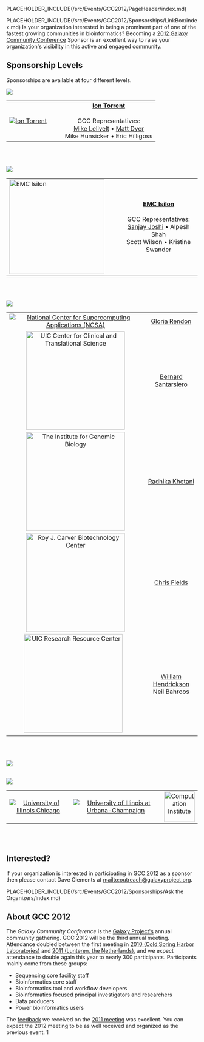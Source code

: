 PLACEHOLDER_INCLUDE(/src/Events/GCC2012/PageHeader/index.md)


PLACEHOLDER_INCLUDE(/src/Events/GCC2012/Sponsorships/LinkBox/index.md)
Is your organization interested in being a prominent part of one of the fastest growing communities in bioinformatics?  Becoming a [2012 Galaxy Community Conference](/src/Events/GCC2012/Sponsorships//index.md) Sponsor is an excellent way to raise your organization's visibility in this active and engaged community.


## Sponsorship Levels

Sponsorships are available at four different levels.

![](/src/Events/GCC2012/Sponsorships/PlatinumBanner.png)

<table>
  <tr>
    <td style=" border: none;"> <a href='http://www.lifetechnologies.com/'><img src="/src/Events/GCC2012/Sponsorships/IonTorrentLogo340.png" alt="Ion Torrent"  /></a> </td>
    <td style=" border: none;"> </td>
    <td style=" border: none;"> </td>
    <td style=" border: none; text-align: center;"> <strong><a href='http://www.lifetechnologies.com/'>Ion Torrent</a></strong><br /><br />GCC Representatives: <br /><a href='/src/MikeLelivelt/index.md'>Mike Lelivelt</a> &bull; <a href='/src/MattDyer/index.md'>Matt Dyer</a><br />Mike Hunsicker &bull; Eric Hilligoss </td>
  </tr>
</table>

<br /><br />

![](/src/Events/GCC2012/Sponsorships/GoldBanner.png)

<table>
  <tr>
    <td style=" border: none;"> <a href='http://www.emc.com/isilon'><img src="/src/Events/GCC2012/Sponsorships/EMCLogo260.png" alt="EMC Isilon" width="250" /></a> </td>
    <td style=" border: none;"> </td>
    <td style=" border: none;"> </td>
    <td style=" border: none; text-align: center;"> <strong><a href='http://www.emc.com/isilon'>EMC Isilon</a></strong><br /><br />GCC Representatives: <br /><a href='/src/SanjayJoshi/index.md'>Sanjay Joshi</a> &bull; Alpesh Shah<br />Scott Wilson &bull; Kristine Swander </td>
  </tr>
</table>

<br /><br />


![](/src/Events/GCC2012/Sponsorships/SilverBanner.png)

<table>
  <tr>
    <td style=" text-align: center; vertical-align: bottom; border: none;"> <a href='http://www.ncsa.illinois.edu/'><img src="/src/Events/GCC2012/Sponsorships/NCSALogoSmall.png" alt="National Center for Supercomputing Applications (NCSA)"  /></a> </td>
    <td style=" border: none; text-align: center;"> <a href='https://netfiles.uiuc.edu/grendon/www/'>Gloria Rendon</a> </td>
  </tr>
  <tr>
    <td style=" text-align: center; vertical-align: bottom; border: none;"> <a href='http://www.ccts.uic.edu/'><img src="/src/Events/GCC2012/Sponsorships/UIC_CCTS_Logo.png" alt="UIC Center for Clinical and Translational Science" width="260" /></a> </td>
    <td style=" border: none; text-align: center;"> <a href='http://www.uic.edu/labs/bds/bdslab/Welcome.html'>Bernard Santarsiero</a> </td>
  </tr>
  <tr>
    <td style=" text-align: center; border: none;"> <a href='http://www.igb.uiuc.edu/'><img src="/src/Events/GCC2012/Sponsorships/UIUC_IGB280.png" alt="The Institute for Genomic Biology" width=260 /></a> </td>
    <td style=" border: none; text-align: center;"> <a href='/src/RadhikaKhetani/index.md'>Radhika Khetani</a> </td>
  </tr>
  <tr>
    <td style=" text-align: center; border: none;"> <a href='http://www.biotech.uiuc.edu/'><img src="/src/Events/GCC2012/Sponsorships/UIUC_RJC_Biotech_Center280.png" alt="Roy J. Carver Biotechnology Center" width=260 /></a> </td>
    <td style=" border: none; text-align: center;"> <a href='http://www.bioperl.org/wiki/User:Cjfields'>Chris Fields</a> </td>
  </tr>
  <tr>
    <td style=" text-align: center; vertical-align: bottom; border: none;"> <a href='http://www.rrc.uic.edu/'><img src="/src/Events/GCC2012/Sponsorships/UIC_RRC_Logo.png" alt="UIC Research Resource Center" width="260" /></a>  &nbsp;&nbsp; </td>
    <td style=" border: none; text-align: center;"> <a href='http://www.uic.edu/depts/mcmi/faculty/hendrickson/'>William Hendrickson</a><br />Neil Bahroos  </td>
  </tr>
</table>

<br /><br />

![](/src/Events/GCC2012/Sponsorships/BronzeBanner.png)
<br /><br />

![](/src/Events/GCC2012/Sponsorships/HostsBanner.png)
<div class='indent'>

<table>
  <tr>
    <td style=" text-align: center; border: none;"> <a href='http://uic.edu/'><img src="/src/Images/Logos/UICLogo.png" alt="University of Illinois Chicago"  /></a> </td>
    <td style=" text-align: center; border: none;"> &nbsp;&nbsp; <a href='http://illinois.edu/'><img src="/src/Images/Logos/UIUCLogo.png" alt="University of Illinois at Urbana-Champaign"  /></a> &nbsp;&nbsp; </td>
    <td style=" text-align: center; border: none;"> <a href='http://http://www.ci.uchicago.edu/'><img src="/src/Images/Logos/ComputaitonInstituteLogo.png" alt="Computation Institute" height=80 /></a> </td>
  </tr>
</table>


</div>
<br /><br />


## Interested?

If your organization is interested in participating in [GCC 2012](/src/Events/GCC2012/Sponsorships//index.md) as a sponsor then please contact Dave Clements at [mailto:outreach@galaxyproject.org](outreach@galaxyproject.org).

PLACEHOLDER_INCLUDE(/src/Events/GCC2012/Sponsorships/Ask the Organizers/index.md)

## About GCC 2012

The *Galaxy Community Conference* is the [Galaxy Project's](http://galaxyproject.org/) annual community gathering.  GCC 2012 will be the third annual meeting.  Attendance doubled between the first meeting in [2010 (Cold Spring Harbor Laboratories)](/src/Events/GCC2012/GDC2010/index.md) and [2011 (Lunteren, the Netherlands)](/src/Events/GCC2012/GCC2011/index.md), and we expect attendance to double again this year to nearly 300 participants.  Participants mainly come from these groups:
* Sequencing core facility staff
* Bioinformatics core staff
* Bioinformatics tool and workflow developers
* Bioinformatics focused principal investigators and researchers
* Data producers
* Power bioinformatics users

The [feedback](/src/Events/GCC2011/index.md#feedback) we received on the [2011 meeting](/src/Events/GCC2011/index.md) was excellent.  You can expect the 2012 meeting to be as well received and organized as the previous event.
1
